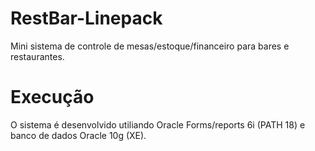 # RestBar-Linepack
Mini sistema de controle de mesas/estoque/financeiro para bares e restaurantes.

# Execução
O sistema é desenvolvido utiliando Oracle Forms/reports 6i (PATH 18) e banco de dados Oracle 10g (XE).
